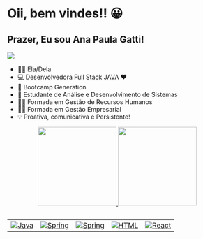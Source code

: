 <h1>Oii, bem vindes!! 😀</h1> 
<h2>Prazer, Eu sou Ana Paula Gatti! </h2>  

<a href="https://www.linkedin.com/in/ana-paula-gatti-500a53157/" target="_blank"><img src="https://img.shields.io/badge/-LinkedIn-%230077B5?style=for-the-badge&logo=linkedin&logoColor=white" target="_blank"></a> 

- 🙋‍♀️ Ela/Dela
- 💻 Desenvolvedora Full Stack JAVA ❤
- 🚀 Bootcamp Generation
- 🧠 Estudante de Análise e Desenvolvimento de Sistemas
- 👩‍🎓 Formada em Gestão de Recursos Humanos
- 👩‍🎓 Formada em Gestão Empresarial
- 💡 Proativa, comunicativa e Persistente!

<div align="center">
  <a href="https://github.com/Ana-Gatti">
  <img height="180em" src="https://github-readme-stats.vercel.app/api?username=Ana-Gatti&show_icons=true&theme=dracula&include_all_commits=true&count_private=true"/>
  <img height="180em" src="https://github-readme-stats.vercel.app/api/top-langs/?username=Ana-Gatti&layout=compact&langs_count=7&theme=dracula"/>
</div>

 ##
  
  <table>
    <tr>
       <td><img alt="Java" src="https://img.shields.io/badge/java-%23ED8B00.svg?&style=for-the-badge&logo=java&logoColor=white"/></td>
       <td><img alt="Spring" src="https://img.shields.io/badge/spring-%236DB33F.svg?&style=for-the-badge&logo=spring&logoColor=white"/></td>
       <td><img alt="Spring" src="https://img.shields.io/badge/MySQL-00000F?style=for-the-badge&logo=mysql&logoColor=white"/></td>
       <td><img alt="HTML" src="https://img.shields.io/badge/HTML5-E34F26?style=for-the-badge&logo=html5&logoColor=white"/></td>
       <td><img alt="React" src="https://img.shields.io/badge/React-20232A?style=for-the-badge&logo=react&logoColor=61DAFB"/></td>
    </tr>
</table>
 
##
